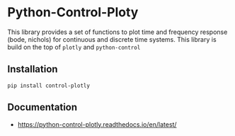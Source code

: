 # Python-Control-Ploty

This library provides a set of functions to plot time and frequency response (bode, nichols) for continuous and discrete time systems. This library is build on the top of `plotly` and `python-control`

## Installation

```
pip install control-plotly
```

## Documentation

* https://python-control-plotly.readthedocs.io/en/latest/